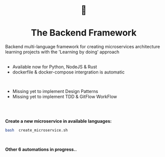 <h1 align=center> 🔲 </h1>
<h1 align=center> The Backend Framework </h1>
Backend multi-language framework for creating microservices architecture learning projects with the 'Learning by doing' approach
<br>
<br>

- Available now for Python, NodeJS & Rust
- dockerfile & docker-compose intergration is automatic

<br>

- Missing yet to implement Design Patterns
- Missing yet to implement TDD & GitFlow WorkFlow


<br>
<br>     

**Create a new microservice in available languages:**
```bash
bash  create_microservice.sh
```
<br>

**Other 6 automations in progress..**
